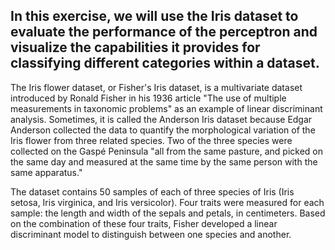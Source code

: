 ## **In this exercise, we will use the Iris dataset to evaluate the performance of the perceptron and visualize the capabilities it provides for classifying different categories within a dataset.**



The Iris flower dataset, or Fisher's Iris dataset, is a multivariate dataset introduced by Ronald Fisher in his 1936 article "The use of multiple measurements in taxonomic problems" as an example of linear discriminant analysis. Sometimes, it is called the Anderson Iris dataset because Edgar Anderson collected the data to quantify the morphological variation of the Iris flower from three related species. Two of the three species were collected on the Gaspé Peninsula "all from the same pasture, and picked on the same day and measured at the same time by the same person with the same apparatus."

The dataset contains 50 samples of each of three species of Iris (Iris setosa, Iris virginica, and Iris versicolor). Four traits were measured for each sample: the length and width of the sepals and petals, in centimeters. Based on the combination of these four traits, Fisher developed a linear discriminant model to distinguish between one species and another.
